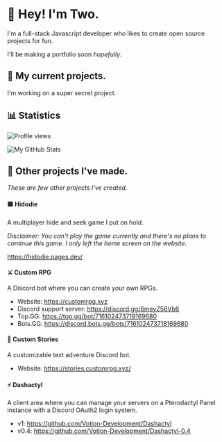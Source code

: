 # 👋 Hey! I'm Two.

I'm a full-stack Javascript developer who likes to create open source projects for fun.

I'll be making a portfolio soon *hopefully*.

## 📌 My current projects.

I'm working on a super secret project.

## 📊 Statistics

![Profile views](https://komarev.com/ghpvc/?username=real2two)

![My GitHub Stats](https://github-readme-stats.vercel.app/api?username=real2two&show_icons=true&theme=dark)

## 📂 Other projects I've made.

*These are few other projects I've created.*

#### 🟨 Hidodie

A multiplayer hide and seek game I put on hold.

*Disclaimer: You can't play the game currently and there's no plans to continue this game. I only left the home screen on the website.*

https://hidodie.pages.dev/

#### ⚔️ Custom RPG

A Discord bot where you can create your own RPGs.

- Website: https://customrpg.xyz
- Discord support server: https://discord.gg/6meyZ56Vb6
- Top.GG: https://top.gg/bot/716102473718169680
- Bots.GG: https://discord.bots.gg/bots/716102473718169680

#### 📜 Custom Stories

A customizable text adventure Discord bot.

- Website: https://stories.customrpg.xyz/

#### ⚡ Dashactyl

A client area where you can manage your servers on a Pterodactyl Panel instance with a Discord OAuth2 login system.

- v1: https://github.com/Votion-Development/Dashactyl
- v0.4: https://github.com/Votion-Development/Dashactyl-0.4
